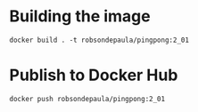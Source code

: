 # Building the image
```
docker build . -t robsondepaula/pingpong:2_01
```
# Publish to Docker Hub
```
docker push robsondepaula/pingpong:2_01
```
